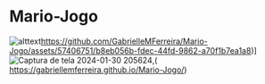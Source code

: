 # Mario-Jogo





![alttext]([imageurl](https://github.com/GabrielleMFerreira/Mario-Jogo/assets/57406751/b8eb056b-fdec-44fd-9862-a70f1b7ea1a8))https://github.com/GabrielleMFerreira/Mario-Jogo/assets/57406751/b8eb056b-fdec-44fd-9862-a70f1b7ea1a8)]
![Captura de tela 2024-01-30 205624](https://github.com/GabrielleMFerreira/Mario-Jogo/assets/57406751/9b3f98c4-0f54-4d2c-a638-bf2c7853cc34),( https://gabriellemferreira.github.io/Mario-Jogo/)
